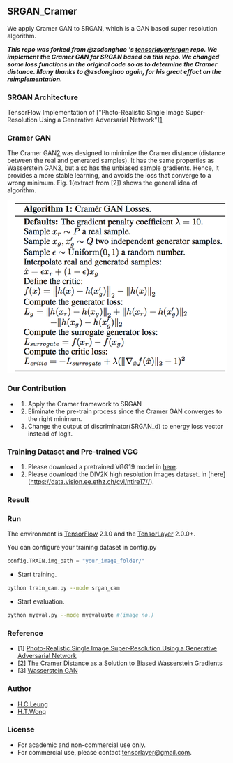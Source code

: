 ## SRGAN_Cramer
We apply Cramer GAN to SRGAN, which is a GAN based super resolution algorithm.

***This repo was forked from @zsdonghao 's [tensorlayer/srgan](https://github.com/tensorlayer/srgan) repo. We implement the Cramer GAN for SRGAN based on this repo. We changed some loss functions in the original code so as to determine the Cramer distance. Many thanks to @zsdonghao again, for his great effoct on the reimplementation.***

### SRGAN Architecture

TensorFlow Implementation of ["Photo-Realistic Single Image Super-Resolution Using a Generative Adversarial Network"][1](https://arxiv.org/abs/1609.04802)

### Cramer GAN

The Cramer GAN[2](https://arxiv.org/abs/1705.10743) was designed to minimize the Cramer distance (distance between the real and generated samples). It has the same properties as Wasserstein GAN[3](https://arxiv.org/abs/1701.07875), but also has the unbiased sample gradients. Hence, it provides a more stable learning, and avoids the loss that converge to a wrong minimum. Fig. 1(extract from [2]) shows the general idea of algorithm.

![](https://github.com/hcleung35/SRGAN_Cramer/blob/master/cramer.png)

### Our Contribution

- 1. Apply the Cramer framework to SRGAN
- 2. Eliminate the pre-train process since the Cramer GAN converges to the right minimum.
- 3. Change the output of discriminator(SRGAN_d) to energy loss vector instead of logit.

### Training Dataset and Pre-trained VGG

- 1. Please download a pretrained VGG19 model in [here](https://mega.nz/#!xZ8glS6J!MAnE91ND_WyfZ_8mvkuSa2YcA7q-1ehfSm-Q1fxOvvs).
- 2. Please download the DIV2K high resolution images dataset. in [here] (https://data.vision.ee.ethz.ch/cvl/ntire17//).

### Result


  
### Run

The environment is [TensorFlow](https://www.tensorflow.org) 2.1.0 and the [TensorLayer](https://github.com/tensorlayer/tensorlayer) 2.0.0+.

You can configure your training dataset in config.py 
```python
config.TRAIN.img_path = "your_image_folder/"
```

- Start training.
```bash
python train_cam.py --mode srgan_cam
```

- Start evaluation. 
```bash
python myeval.py --mode myevaluate #(image no.)
```

### Reference
* [1] [Photo-Realistic Single Image Super-Resolution Using a Generative Adversarial Network](https://arxiv.org/abs/1609.04802)
* [2] [The Cramer Distance as a Solution to Biased Wasserstein Gradients](https://arxiv.org/abs/1705.10743)
* [3] [Wasserstein GAN](https://arxiv.org/abs/1701.07875)

### Author
- [H.C.Leung](https://github.com/hcleung35)
- [H.T.Wong]()

### License

- For academic and non-commercial use only.
- For commercial use, please contact tensorlayer@gmail.com.